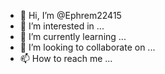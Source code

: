 - 👋 Hi, I’m @Ephrem22415
- 👀 I’m interested in ...
- 🌱 I’m currently learning ...
- 💞️ I’m looking to collaborate on ...
- 📫 How to reach me ...

<!---
Ephrem22415/Ephrem22415 is a ✨ special ✨ repository because its `README.md` (this file) appears on your GitHub profile.
You can click the Preview link to take a look at your changes.
--->
